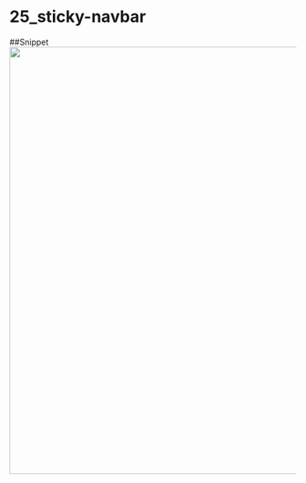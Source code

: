 # 25_sticky-navbar

##Snippet
<img align="center" width="750" src="https://media.giphy.com/media/0IRnSbgrxYE5LwML2E/giphy.gif">


